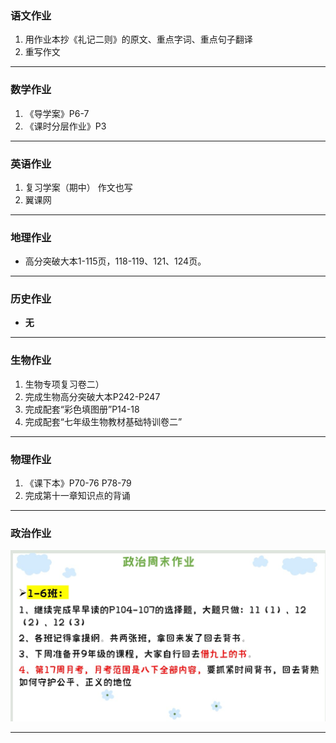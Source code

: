 ### 语文作业
1. 用作业本抄《礼记二则》的原文、重点字词、重点句子翻译
2. 重写作文
---

### 数学作业
1. 《导学案》P6-7
2. 《课时分层作业》P3
---

### 英语作业
1. 复习学案（期中） 作文也写
2. 翼课网
---

### 地理作业
* 高分突破大本1-115页，118-119、121、124页。
---

### 历史作业
* **无**
---

### 生物作业
1. 生物专项复习卷二）
2. 完成生物高分突破大本P242-P247
3. 完成配套“彩色填图册”P14-18
4. 完成配套“七年级生物教材基础特训卷二”
---

### 物理作业
1. 《课下本》P70-76 P78-79
2. 完成第十一章知识点的背诵
---

### 政治作业
![hw](../hw/_images/15p.jpg)

---
